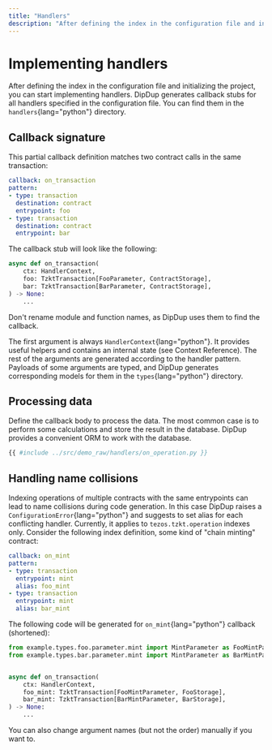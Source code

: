 ```yaml
---
title: "Handlers"
description: "After defining the index in the configuration file and initializing the project, you can start implementing handlers. DipDup generates callback stubs for all handlers specified in the configuration file. You can find them in the handlers directory."
---
```


# Implementing handlers

After defining the index in the configuration file and initializing the project, you can start implementing handlers. DipDup generates callback stubs for all handlers specified in the configuration file. You can find them in the `handlers`{lang="python"} directory.

## Callback signature

This partial callback definition matches two contract calls in the same transaction:

```yaml
callback: on_transaction
pattern:
- type: transaction
  destination: contract
  entrypoint: foo
- type: transaction
  destination: contract
  entrypoint: bar
```

The callback stub will look like the following:

```python
async def on_transaction(
    ctx: HandlerContext,
    foo: TzktTransaction[FooParameter, ContractStorage],
    bar: TzktTransaction[BarParameter, ContractStorage],
) -> None:
    ...
```

Don't rename module and function names, as DipDup uses them to find the callback.

The first argument is always `HandlerContext`{lang="python"}. It provides useful helpers and contains an internal state (see Context Reference). The rest of the arguments are generated according to the handler pattern. Payloads of some arguments are typed, and DipDup generates corresponding models for them in the `types`{lang="python"} directory.

## Processing data

Define the callback body to process the data. The most common case is to perform some calculations and store the result in the database. DipDup provides a convenient ORM to work with the database.

```python [demo_raw/handlers/on_operation.py]
{{ #include ../src/demo_raw/handlers/on_operation.py }}
```

## Handling name collisions

Indexing operations of multiple contracts with the same entrypoints can lead to name collisions during code generation. In this case DipDup raises a `ConfigurationError`{lang="python"} and suggests to set alias for each conflicting handler. Currently, it applies to `tezos.tzkt.operation` indexes only. Consider the following index definition, some kind of "chain minting" contract:

```yaml
callback: on_mint
pattern:
- type: transaction
  entrypoint: mint
  alias: foo_mint
- type: transaction
  entrypoint: mint
  alias: bar_mint
```

The following code will be generated for `on_mint`{lang="python"} callback (shortened):

```python [on_transaction.py]
from example.types.foo.parameter.mint import MintParameter as FooMintParameter
from example.types.bar.parameter.mint import MintParameter as BarMintParameter


async def on_transaction(
    ctx: HandlerContext,
    foo_mint: TzktTransaction[FooMintParameter, FooStorage],
    bar_mint: TzktTransaction[BarMintParameter, BarStorage],
) -> None:
    ...
```

You can also change argument names (but not the order) manually if you want to.
